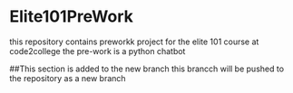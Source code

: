 # Elite101PreWork
this repository contains preworkk project for the elite 101 course at code2college
the pre-work is a python chatbot

##This section is added to the new branch
this brancch will be pushed to the repository as a new branch

